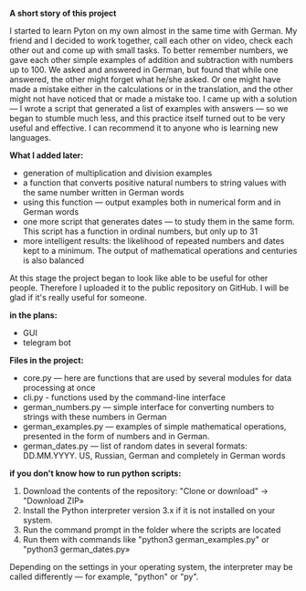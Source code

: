 <b>A short story of this project</b>

I started to learn Pyton on my own almost in the same time with German.
My friend and I decided to work together, call each other on video, check each other out and come up with small tasks. To better remember numbers, we gave each other simple examples of addition and subtraction with numbers up to 100. We asked and answered in German, but found that while one answered, the other might forget what he/she asked. Or one might have made a mistake either in the calculations or in the translation, and the other might not have noticed that or made a mistake too. I came up with a solution — I wrote a script that generated a list of examples with answers — so we began to stumble much less, and this practice itself turned out to be very useful and effective. I can recommend it to anyone who is learning new languages.

<b>What I added later:</b>
* generation of multiplication and division examples
* a function that converts positive natural numbers to string values with the same number written in German words
* using this function — output examples both in numerical form and in German words
* one more script that generates dates — to study them in the same form. This script has a function in ordinal numbers, but only up to 31
* more intelligent results: the likelihood of repeated numbers and dates kept to a minimum. The output of mathematical operations and centuries is also balanced

At this stage the project began to look like able to be useful for other people. Therefore I uploaded it to the public repository on GitHub. I will be glad if it's really useful for someone.

<b>in the plans:</b>
* GUI
* telegram bot

<b>Files in the project:</b>
* core.py — here are functions that are used by several modules for data processing at once
* cli.py - functions used by the command-line interface
* german_numbers.py — simple interface for converting numbers to strings with these numbers in German
* german_examples.py — examples of simple mathematical operations, presented in the form of numbers and in German.
* german_dates.py — list of random dates in several formats: DD.MM.YYYY. US, Russian, German and completely in German words

<b>if you don't know how to run python scripts:</b>
1. Download the contents of the repository: "Clone or download" → "Download ZIP»
2. Install the Python interpreter version 3.x if it is not installed on your system.
3. Run the command prompt in the folder where the scripts are located
4. Run them with commands like "python3 german_examples.py" or "python3 german_dates.py»

Depending on the settings in your operating system, the interpreter may be called differently — for example, "python" or "py".
